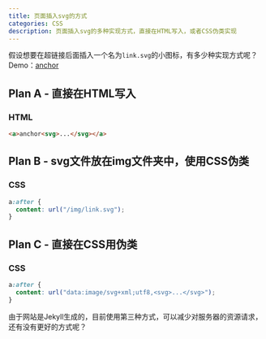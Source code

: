 ```yaml
---
title: 页面插入svg的方式
categories: CSS
description: 页面插入svg的多种实现方式，直接在HTML写入，或者CSS伪类实现
---
```


假设想要在超链接后面插入一个名为`link.svg`的小图标，有多少种实现方式呢？Demo：[anchor](https://lcr.github.io/)

## Plan A - 直接在HTML写入

### HTML

```html
<a>anchor<svg>...</svg></a>
```

## Plan B - svg文件放在img文件夹中，使用CSS伪类

### CSS

```css
a:after {
  content: url("/img/link.svg");
}
```

<!-- more -->

## Plan C - 直接在CSS用伪类

### CSS

```css
a:after {
  content: url("data:image/svg+xml;utf8,<svg>...</svg>");
}
```

由于网站是Jekyll生成的，目前使用第三种方式，可以减少对服务器的资源请求，还有没有更好的方式呢？